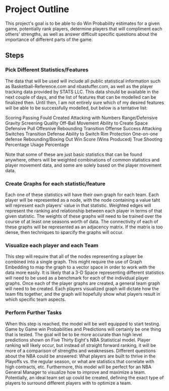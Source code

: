 # Project Outline

This project's goal is to be able to do Win Probability estimates for a given game, potentially rank players,
determine players that will compliment each others' strengths, as well as answer difficult specific questions
about the importance of different parts of the game.

## Steps

### Pick Different Statistics/Features

The data that will be used will include all public statistical information such as Basketball-Reference.com
and nbastuffer.com, as well as the player tracking data provided by STATS LLC.  This data should be available
in the next couple of  days, and the list of features that can be modelled can be finalized then.  Until then,
I am not entirely sure which of my desired features will be able to be successfully modelled, but below is a
tentative list:

Scoring
Passing
Fould Created
Attacking with Numbers
Range/Defensive Gravity
Screening Quality
Off-Ball Movement
Ability to Create Space
Defensive Pull
Offesnive Rebounding
Transition Offense
Success Attacking Switches
Transition Defense
Ability to Switch
Rim Protection
One-on-one defense
Rebounding/Boxing Out
Win Score (Wins Produced)
True Shooting Percentage
Usage Percentage

Note that some of these are just basic statistics that can be found anywhere, others will be weighted combinations
of common statistics and player movement data, and some are solely based on the player movement data.

### Create Graphs for each statistic/feature

Each one of these statistics will have their own graph for each team.  Each player will be represented as a node,
with the node containing a value taht will represent each players' value in that statistic.  Weighted edges will
represent the ranking and relationship between each player in terms of that given statistic.  The weights of these
graphs will need to be trained over the course of at least one seasons worth of data.  The connectivity of each of
these graphs will be represented as an adjacency matrix.  If the matrix is too dense, then techniques to sparcify
the graphs will occur.

### Visualize each player and each Team

This step will require that all of the nodes representing a player be combined into a single graph.  This might require
the use of Graph Embedding to map the graph to a vector space in order to work with the data more easily.  It is likely
that a 3-D Space representing different statistics will need to be used as a benchmark for each of the individual player
graphs.  Once each of the player graphs are created, a general team graph will need to be created.  Each players visualized
graph will dictate how the team fits together, and the graph will hopefully show what players result in which specific 
team aspects.

### Perform Further Tasks

When this step is reached, the model will be well equipped to start testing.  Game by Game win Probabilities and Predictions
will certainly be one thing that is tested.  The goal will be to be more accurate than high level predictions shown on Five
Thirty Eight's NBA Statistical model.  Player ranking will likely occur, but instead of straight forward ranking, it will be more of a comparison of strengths and weaknesses.  Different questions about the NBA could be answered:  What players are built to thrive in the Playoffs vs. the regular season, or what are statistics that correlate with high contracts, etc.  Furthermore, this model will be perfect for an NBA General Manager to visualize how to improve and maximize a team.  Potentially, an ideal team set up could be created, defining the exact type of players to surround different players with to
optimize a team.
